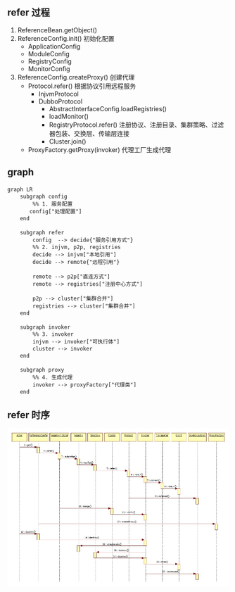 ## refer 过程
1. ReferenceBean.getObject()
2. ReferenceConfig.init() 初始化配置
    * ApplicationConfig 
    * ModuleConfig 
    * RegistryConfig
    * MonitorConfig
3. ReferenceConfig.createProxy() 创建代理
    * Protocol.refer() 根据协议引用远程服务
        - InjvmProtocol
        - DubboProtocol 
            + AbstractInterfaceConfig.loadRegistries()
            + loadMonitor()
            + RegistryProtocol.refer() 注册协议、注册目录、集群策略、过滤器包装、交换层、传输层连接
            + Cluster.join()
    * ProxyFactory.getProxy(invoker)  代理工厂生成代理

## graph
```mermaid
graph LR
    subgraph config
        %% 1. 服务配置
       config["处理配置"]
    end

    subgraph refer
        config  --> decide{"服务引用方式"}
        %% 2. injvm, p2p, registries
        decide --> injvm["本地引用"]
        decide --> remote{"远程引用"}

        remote --> p2p["直连方式"]
        remote --> registries["注册中心方式"]

        p2p --> cluster["集群合并"]
        registries --> cluster["集群合并"]
    end

    subgraph invoker
        %% 3. invoker
        injvm --> invoker["可执行体"]
        cluster --> invoker
    end

    subgraph proxy
        %% 4. 生成代理
        invoker --> proxyFactory["代理类"]
    end
```

## refer 时序
![refer](../../img/dubbo-service-refer-sequence.png)